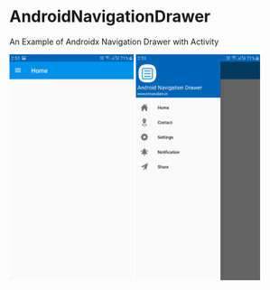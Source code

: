 # AndroidNavigationDrawer
An Example of Androidx Navigation Drawer with Activity



<div class="col-sm-12 text-center">
<img width="220px" height="400px" src="https://raw.githubusercontent.com/ErIMRANALAM/AndroidNavigationDrawer/master/Screenshot_01_Android_Navigation_Drawer.jpg" />

<img width="220px" height="400px" src="https://raw.githubusercontent.com/ErIMRANALAM/AndroidNavigationDrawer/master/Screenshot_02_Android_Navigation_Drawer.jpg" />
   </div>

